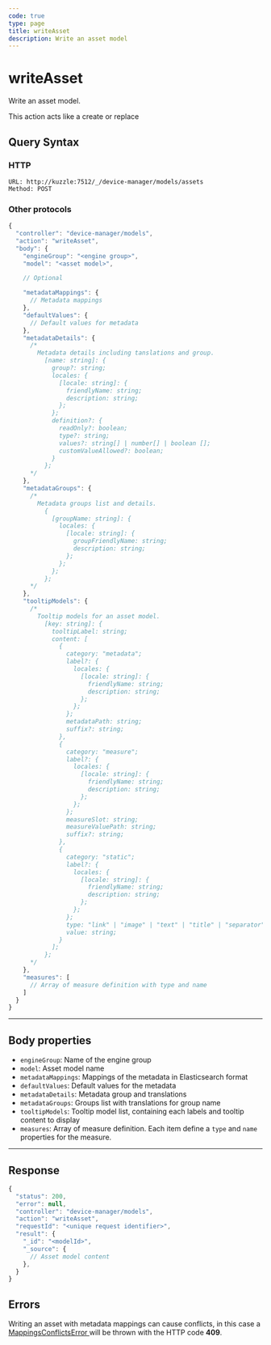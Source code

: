 ```yaml
---
code: true
type: page
title: writeAsset
description: Write an asset model
---
```


# writeAsset

Write an asset model.

This action acts like a create or replace

## Query Syntax

### HTTP

```http
URL: http://kuzzle:7512/_/device-manager/models/assets
Method: POST
```

### Other protocols

```js
{
  "controller": "device-manager/models",
  "action": "writeAsset",
  "body": {
    "engineGroup": "<engine group>",
    "model": "<asset model>",

    // Optional

    "metadataMappings": {
      // Metadata mappings
    },
    "defaultValues": {
      // Default values for metadata
    },
    "metadataDetails": {
      /*
        Metadata details including tanslations and group.
          [name: string]: {
            group?: string;
            locales: {
              [locale: string]: {
                friendlyName: string;
                description: string;
              };
            };
            definition?: {
              readOnly?: boolean;
              type?: string;
              values?: string[] | number[] | boolean [];
              customValueAllowed?: boolean;
            }
          };
      */
    },
    "metadataGroups": {
      /*
        Metadata groups list and details.
          {
            [groupName: string]: {
              locales: {
                [locale: string]: {
                  groupFriendlyName: string;
                  description: string;
                };
              };
            };
          };
      */
    },
    "tooltipModels": {
      /*
        Tooltip models for an asset model.
          [key: string]: {
            tooltipLabel: string;
            content: [
              {
                category: "metadata";
                label?: {
                  locales: {
                    [locale: string]: {
                      friendlyName: string;
                      description: string;
                    };
                  };
                };
                metadataPath: string;
                suffix?: string;
              },
              {
                category: "measure";
                label?: {
                  locales: {
                    [locale: string]: {
                      friendlyName: string;
                      description: string;
                    };
                  };
                };
                measureSlot: string;
                measureValuePath: string;
                suffix?: string;
              },
              {
                category: "static";
                label?: {
                  locales: {
                    [locale: string]: {
                      friendlyName: string;
                      description: string;
                    };
                  };
                };
                type: "link" | "image" | "text" | "title" | "separator";
                value: string;
              }
            ];
          };
      */
    },
    "measures": [
      // Array of measure definition with type and name
    ]
  }
}
```

---

## Body properties

- `engineGroup`: Name of the engine group
- `model`: Asset model name
- `metadataMappings`: Mappings of the metadata in Elasticsearch format
- `defaultValues`: Default values for the metadata
- `metadataDetails`: Metadata group and translations
- `metadataGroups`: Groups list with translations for group name 
- `tooltipModels`: Tooltip model list, containing each labels and tooltip content to display
- `measures`: Array of measure definition. Each item define a `type` and `name` properties for the measure.

---

## Response

```js
{
  "status": 200,
  "error": null,
  "controller": "device-manager/models",
  "action": "writeAsset",
  "requestId": "<unique request identifier>",
  "result": {
    "_id": "<modelId>",
    "_source": {
      // Asset model content
    },
  }
}
```

## Errors

Writing an asset with metadata mappings can cause conflicts, in this case a [ MappingsConflictsError ](../../../errors/mappings-conflicts/index.md) will be thrown with the HTTP code **409**.

